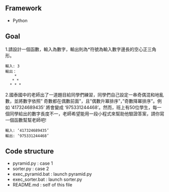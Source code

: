 ## Framework
- Python

## Goal
1.請設計一個函數，輸入為數字，輸出則為*符號為輸入數字邊長的空心正三角形。
```
輸入: 3
輸出：
    *
   * *
  * * *
```


2.國泰國中的老師出了一道題目給同學們練習，同學們自己設定一串奇偶混和地亂數，並將數字依照” 奇數都在偶數前面”，且”偶數升冪排序”，”奇數降冪排序”。例如 ‘417324689435’ 將會變成 ‘975331244468’。然而，班上有50位學生，每一個同學給出的數字長度不一，老師希望能用一段小程式來幫助他驗證答案，請你寫一個函數幫幫老師吧!
```
輸入: ‘417324689435’
輸出: ‘975331244468’
```

## Code structure
- pyramid.py : case 1
- sorter.py : case 2
- exec_pyramid.bat : launch pyramid.py
- exec_sorter.bat : launch sorter.py
- README.md : self of this file 

